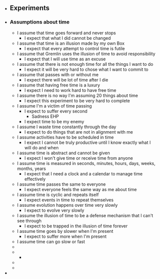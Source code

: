- ## Experiments
- ### Assumptions about time
	- I assume that time goes forward and never stops
		- I expect that what I did cannot be changed
	- I assume that time is an illusion made by my own Box
		- I expect that every attempt to control time is futile
	- I assume that Gremlin uses the illusion of time to avoid responsibility
		- I expect that I will use time as an excuse
	- I assume that there is not enough time for all the things I want to do
		- I expect it will be very hard to chose what I want to commit to
	- I assume that passes with or without me
		- I expect there will be lot of time after I die
	- I assume that having free time is a luxury
		- I expect I need to work hard to have free time
	- I assume there is no way I'm assuming 20 things about time
		- I expect this experiment to be very hard to complete
	- I assume I'm a victim of time passing
		- I expect to suffer every second
			- Sadness EHP
		- I expect time to be my enemy
	- I assume I waste time constantly through the day
		- I expect to do things that are not in alignment with me
	- I assume activities have to be scheduled in time
		- I expect I cannot be truly productive until I know exactly what I will do and when
	- I assume time is abstract and cannot be given
		- I expect I won't give time or receive time from anyone
	- I assume time is measured in seconds, minutes, hours, days, weeks, months, years
		- I expect that I need a clock and a calendar to manage time effectively
	- I assume time passes the same to everyone
		- I expect everyone feels the same way as me about time
	- I assume time is cyclic and repeats itself
		- I expect events in time to repeat themselves
	- I assume evolution happens over time very slowly
		- I expect to evolve very slowly
	- I assume the illusion of time to be a defense mechanism that I can't see through
		- I expect to be trapped in the illusion of time forever
	- I assume time goes by slower when I'm present
		- I expect to suffer more when I'm present
	- I assume time can go slow or fast
	-
	-
		-
	-
	-
-